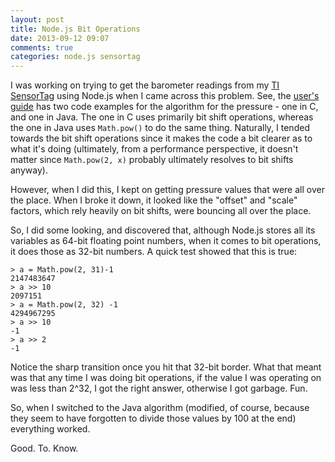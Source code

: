 ```yaml
---
layout: post
title: Node.js Bit Operations
date: 2013-09-12 09:07
comments: true
categories: node.js sensortag
---
```

I was working on trying to get the barometer readings from my [TI SensorTag](http://www.ti.com/ww/en/wireless_connectivity/sensortag/index.shtml?DCMP=sensortag&HQS=sensortag-bn) using Node.js when I came across this problem. See, the [user's guide](http://processors.wiki.ti.com/index.php/SensorTag_User_Guide#Barometric_Pressure_Sensor_2) has two code examples for the algorithm for the pressure - one in C, and one in Java. The one in C uses primarily bit shift operations, whereas the one in Java uses `Math.pow()` to do the same thing. Naturally, I tended towards the bit shift operations since it makes the code a bit clearer as to what it's doing (ultimately, from a performance perspective, it doesn't matter since `Math.pow(2, x)` probably ultimately resolves to bit shifts anyway).

However, when I did this, I kept on getting pressure values that were all over the place. When I broke it down, it looked like the "offset" and "scale" factors, which rely heavily on bit shifts, were bouncing all over the place.

So, I did some looking, and discovered that, although Node.js stores all its variables as 64-bit floating point numbers, when it comes to bit operations, it does those as 32-bit numbers. A quick test showed that this is true:

    > a = Math.pow(2, 31)-1
    2147483647
    > a >> 10
    2097151
    > a = Math.pow(2, 32) -1
    4294967295
    > a >> 10
    -1
    > a >> 2
    -1

Notice the sharp transition once you hit that 32-bit border. What that meant was that any time I was doing bit operations, if the value I was operating on was less than 2^32, I got the right answer, otherwise I got garbage. Fun.

So, when I switched to the Java algorithm (modified, of course, because they seem to have forgotten to divide those values by 100 at the end) everything worked.

Good. To. Know.